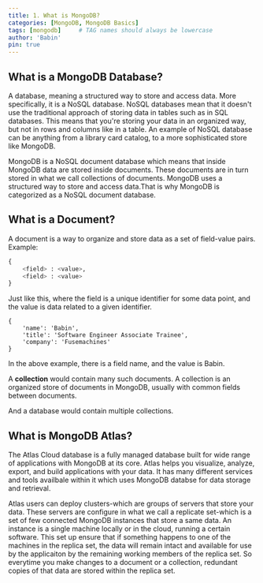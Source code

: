 ```yaml
---
title: 1. What is MongoDB?
categories: [MongoDB, MongoDB Basics]
tags: [mongodb]     # TAG names should always be lowercase
author: 'Babin'
pin: true
---
```


## What is a MongoDB Database?

A database, meaning a structured way to store and access data. More specifically, it is a NoSQL database. NoSQL databases mean that it doesn't use the traditional approach of storing data in tables such as in SQL databases. This means that you're storing your data in an organized way, but not in rows and columns like in a table. An example of NoSQL database can be anything from a library card catalog, to a more sophisticated store like MongoDB. 

MongoDB is a NoSQL document database which means that inside MongoDB data are stored inside documents. These documents are in turn stored in what we call collections of documents.  MongoDB uses a structured way to store and access data.That is why MongoDB is categorized as a NoSQL document database. 


## What is a Document?

A document is a way to organize and store data as a set of field-value pairs.
Example: 
```python
{
    <field> : <value>,
    <field> : <value>
}
```
Just like this, where the field is a unique identifier for some data point, and the value is data related to a given identifier.
```
{
    'name': 'Babin',
    'title': 'Software Engineer Associate Trainee',
    'company': 'Fusemachines'
}
```
In the above example, there is a field name, and the value is Babin.

A **collection** would contain many such documents. A collection is an organized store of documents in MongoDB, usually with common fields between documents.

And a database would contain multiple collections. 


## What is MongoDB Atlas?

The Atlas Cloud database is a fully managed database built for wide range of applications with MongoDB at its core. Atlas helps you visualize, analyze, export, and build applications with your data.
It has many different services and tools  availbale within it which uses MongoDB databse for data storage and retrieval. 

Atlas users can deploy clusters-which are groups of servers that store your data. These servers are configure in what we call a replicate set-which is a set of few connected MongoDB instances that store a same data. An instance is a single machine locally or in the cloud, running a certain software. This set up ensure that if something happens to one of the machines in the replica set, the data will remain intact and available for use by the applicaiton by the remaining working members of the replica set. So everytime you make changes to a document or a collection, redundant copies of that data are stored within the replica set. 
